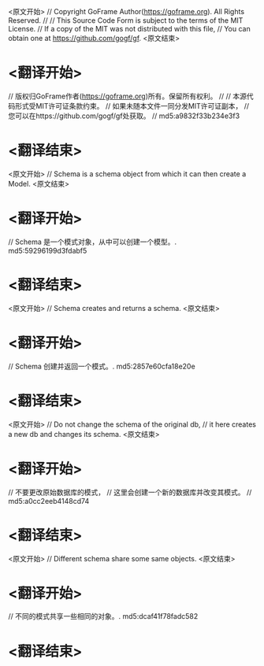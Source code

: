 
<原文开始>
// Copyright GoFrame Author(https://goframe.org). All Rights Reserved.
//
// This Source Code Form is subject to the terms of the MIT License.
// If a copy of the MIT was not distributed with this file,
// You can obtain one at https://github.com/gogf/gf.
<原文结束>

# <翻译开始>
// 版权归GoFrame作者(https://goframe.org)所有。保留所有权利。
//
// 本源代码形式受MIT许可证条款约束。
// 如果未随本文件一同分发MIT许可证副本，
// 您可以在https://github.com/gogf/gf处获取。
// md5:a9832f33b234e3f3
# <翻译结束>


<原文开始>
// Schema is a schema object from which it can then create a Model.
<原文结束>

# <翻译开始>
// Schema 是一个模式对象，从中可以创建一个模型。. md5:59296199d3fdabf5
# <翻译结束>


<原文开始>
// Schema creates and returns a schema.
<原文结束>

# <翻译开始>
// Schema 创建并返回一个模式。. md5:2857e60cfa18e20e
# <翻译结束>


<原文开始>
	// Do not change the schema of the original db,
	// it here creates a new db and changes its schema.
<原文结束>

# <翻译开始>
// 不要更改原始数据库的模式，
// 这里会创建一个新的数据库并改变其模式。
// md5:a0cc2eeb4148cd74
# <翻译结束>


<原文开始>
// Different schema share some same objects.
<原文结束>

# <翻译开始>
// 不同的模式共享一些相同的对象。. md5:dcaf41f78fadc582
# <翻译结束>

